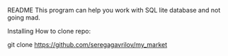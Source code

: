 README
This program can help you work with SQL lite database and not going mad.

Installing
How to clone repo:

git clone https://github.com/seregagavrilov/my_market
